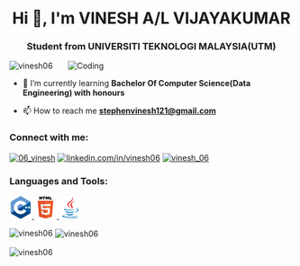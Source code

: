 
<h1 align="center">Hi 👋, I'm VINESH A/L VIJAYAKUMAR</h1>
<h3 align="center">Student from UNIVERSITI TEKNOLOGI MALAYSIA(UTM)</h3>
<img align="right" alt="Coding" width="400" src="[https://cdn.dribbble.com/users/116207...](https://cdn.dribbble.com/users/1162077/screenshots/3848914/programmer.gif)">

<p align="left"> <img src="https://komarev.com/ghpvc/?username=vinesh06&label=Profile%20views&color=0e75b6&style=flat" alt="vinesh06" /> </p>

- 🌱 I’m currently learning **Bachelor Of Computer Science(Data Engineering) with honours**

- 📫 How to reach me **stephenvinesh121@gmail.com**

<h3 align="left">Connect with me:</h3>
<p align="left">
<a href="https://twitter.com/06_vinesh" target="blank"><img align="center" src="https://raw.githubusercontent.com/rahuldkjain/github-profile-readme-generator/master/src/images/icons/Social/twitter.svg" alt="06_vinesh" height="30" width="40" /></a>
<a href="https://linkedin.com/in/linkedin.com/in/vinesh06" target="blank"><img align="center" src="https://raw.githubusercontent.com/rahuldkjain/github-profile-readme-generator/master/src/images/icons/Social/linked-in-alt.svg" alt="linkedin.com/in/vinesh06" height="30" width="40" /></a>
<a href="https://instagram.com/vinesh_06" target="blank"><img align="center" src="https://raw.githubusercontent.com/rahuldkjain/github-profile-readme-generator/master/src/images/icons/Social/instagram.svg" alt="vinesh_06" height="30" width="40" /></a>
</p>

<h3 align="left">Languages and Tools:</h3>
<p align="left"> <a href="https://www.w3schools.com/cpp/" target="_blank" rel="noreferrer"> <img src="https://raw.githubusercontent.com/devicons/devicon/master/icons/cplusplus/cplusplus-original.svg" alt="cplusplus" width="40" height="40"/> </a> <a href="https://www.w3.org/html/" target="_blank" rel="noreferrer"> <img src="https://raw.githubusercontent.com/devicons/devicon/master/icons/html5/html5-original-wordmark.svg" alt="html5" width="40" height="40"/> </a> <a href="https://www.java.com" target="_blank" rel="noreferrer"> <img src="https://raw.githubusercontent.com/devicons/devicon/master/icons/java/java-original.svg" alt="java" width="40" height="40"/> </a> </p>

<p><img align="left" src="https://github-readme-stats.vercel.app/api/top-langs?username=vinesh06&show_icons=true&locale=en&layout=compact" alt="vinesh06" /></p>

<p>&nbsp;<img align="center" src="https://github-readme-stats.vercel.app/api?username=vinesh06&show_icons=true&locale=en" alt="vinesh06" /></p>

<p><img align="center" src="https://github-readme-streak-stats.herokuapp.com/?user=vinesh06&" alt="vinesh06" /></p>

